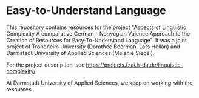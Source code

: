 # Easy-to-Understand Language
This repository contains resources for the project "Aspects of Linguistic Complexity A comparative German – Norwegian Valence Approach to the Creation of Resources for Easy-To-Understand Language". It was a joint project of Trondheim University (Dorothee Beerman, Lars Hellan) and Darmstadt University of Applied Sciences (Melanie Siegel). 

For the project description, see https://projects.fzai.h-da.de/linguistic-complexity/

At Darmstadt University of Applied Sciences, we keep on working with the resources. 
